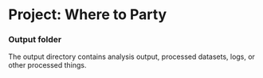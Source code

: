 # Project: Where to Party
### Output folder

The output directory contains analysis output, processed datasets, logs, or other processed things.

